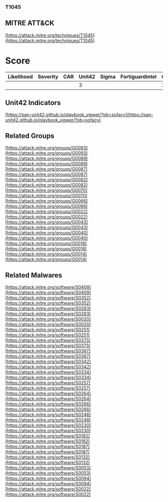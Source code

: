 
### T1045
## MITRE ATT&CK
[https://attack.mitre.org/techniques/T1045](https://attack.mitre.org/techniques/T1045)

# Score

| Likelihood | Severity | CAR | Unit42 | Sigma | Fortiguardintel | Groups | Malwares | Tools |
| ---------- | -------- | --- | ------ | ----- | --------------- | ---  | --- | --- |
 |   |   |   | 3 |   |   | 11 | 20 |   |



## Unit42 Indicators

[https://pan-unit42.github.io/playbook_viewer/?pb=sofacy](https://pan-unit42.github.io/playbook_viewer/?pb=sofacy)
[]()


## Related Groups

[https://attack.mitre.org/groups/G0093](https://attack.mitre.org/groups/G0093)
[https://attack.mitre.org/groups/G0089](https://attack.mitre.org/groups/G0089)
[https://attack.mitre.org/groups/G0087](https://attack.mitre.org/groups/G0087)
[https://attack.mitre.org/groups/G0082](https://attack.mitre.org/groups/G0082)
[https://attack.mitre.org/groups/G0070](https://attack.mitre.org/groups/G0070)
[https://attack.mitre.org/groups/G0066](https://attack.mitre.org/groups/G0066)
[https://attack.mitre.org/groups/G0022](https://attack.mitre.org/groups/G0022)
[https://attack.mitre.org/groups/G0043](https://attack.mitre.org/groups/G0043)
[https://attack.mitre.org/groups/G0040](https://attack.mitre.org/groups/G0040)
[https://attack.mitre.org/groups/G0016](https://attack.mitre.org/groups/G0016)
[https://attack.mitre.org/groups/G0014](https://attack.mitre.org/groups/G0014)
[]()


## Related Malwares

[https://attack.mitre.org/software/S0409](https://attack.mitre.org/software/S0409)
[https://attack.mitre.org/software/S0352](https://attack.mitre.org/software/S0352)
[https://attack.mitre.org/software/S0283](https://attack.mitre.org/software/S0283)
[https://attack.mitre.org/software/S0020](https://attack.mitre.org/software/S0020)
[https://attack.mitre.org/software/S0251](https://attack.mitre.org/software/S0251)
[https://attack.mitre.org/software/S0373](https://attack.mitre.org/software/S0373)
[https://attack.mitre.org/software/S0367](https://attack.mitre.org/software/S0367)
[https://attack.mitre.org/software/S0342](https://attack.mitre.org/software/S0342)
[https://attack.mitre.org/software/S0334](https://attack.mitre.org/software/S0334)
[https://attack.mitre.org/software/S0257](https://attack.mitre.org/software/S0257)
[https://attack.mitre.org/software/S0264](https://attack.mitre.org/software/S0264)
[https://attack.mitre.org/software/S0266](https://attack.mitre.org/software/S0266)
[https://attack.mitre.org/software/S0248](https://attack.mitre.org/software/S0248)
[https://attack.mitre.org/software/S0230](https://attack.mitre.org/software/S0230)
[https://attack.mitre.org/software/S0182](https://attack.mitre.org/software/S0182)
[https://attack.mitre.org/software/S0187](https://attack.mitre.org/software/S0187)
[https://attack.mitre.org/software/S0132](https://attack.mitre.org/software/S0132)
[https://attack.mitre.org/software/S0053](https://attack.mitre.org/software/S0053)
[https://attack.mitre.org/software/S0094](https://attack.mitre.org/software/S0094)
[https://attack.mitre.org/software/S0022](https://attack.mitre.org/software/S0022)
[]()
